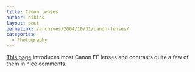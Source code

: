 ```yaml
---
title: Canon lenses
author: niklas
layout: post
permalink: /archives/2004/10/31/canon-lenses/
categories:
  - Photography
---
```

<a href="http://www.tanchung.com/canon/canonlensesmain.htm" class="broken_link">This page</a> introduces most Canon EF lenses and contrasts quite a few of them in nice comments.